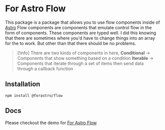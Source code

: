# For Astro Flow

This package is a package that allows you to use flow components inside of [Astro](https://astro.build) Flow components are components that emulate control flow in the form of components. These components are typed well. I did this knowing that there are sometimes where you'd have to change things into an array for the to work. But other than that there should be no problems.

> [!info] There are two kinds of components in here,
> **Conditional** -> Components that show something based on a condition
> **Iterable** -> Components that iterate through a set of items then send data through a callback function

## Installation

`npm install @forastro/flow`

## Docs

Please checkout the demo for [For Astro Flow](https://forastro.vercel.app/libraries/flow)
